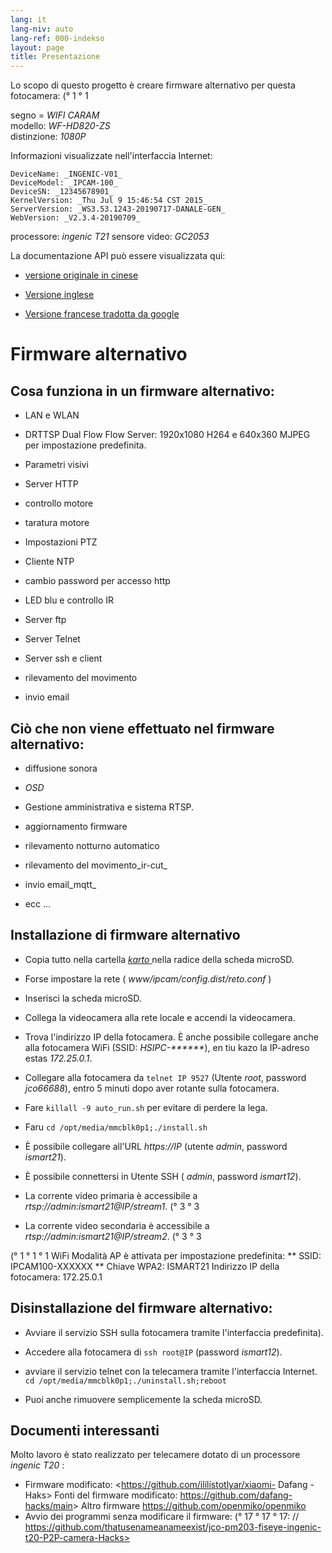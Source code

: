 ```yaml
---
lang: it
lang-niv: auto
lang-ref: 000-indekso
layout: page
title: Presentazione
---
```


Lo scopo di questo progetto è creare firmware alternativo per questa fotocamera: (° 1 ° 1

segno = _WIFI CARAM_  
modello: _WF-HD820-ZS_  
distinzione: _1080P_

Informazioni visualizzate nell'interfaccia Internet:
```
DeviceName: _INGENIC-V01_
DeviceModel: _IPCAM-100_
DeviceSN: _12345678901_
KernelVersion: _Thu Jul 9 15:46:54 CST 2015_
ServerVersion: _WS3.53.1243-20190717-DANALE-GEN_
WebVersion: _V2.3.4-20190709_
```

processore: _ingenic T21_
sensore video: _GC2053_

La documentazione API può essere visualizzata qui:  
* [versione originale in cinese](../zh/includes.zh/html/)


* [Versione inglese](../en/includes.en/html/)


* [Versione francese tradotta da google](../fr/includes.fr/html/)



# Firmware alternativo

## Cosa funziona in un firmware alternativo:

* LAN e WLAN


* DRTTSP Dual Flow Flow Server: 1920x1080 H264 e 640x360 MJPEG per impostazione predefinita.


* Parametri visivi


* Server HTTP


* controllo motore


* taratura motore


* Impostazioni PTZ


* Cliente NTP


* cambio password per accesso http


* LED blu e controllo IR


* Server ftp


* Server Telnet


* Server ssh e client


* rilevamento del movimento


* invio email



## Ciò che non viene effettuato nel firmware alternativo:

* diffusione sonora


* _OSD_


* Gestione amministrativa e sistema RTSP.


* aggiornamento firmware


* rilevamento notturno automatico


* rilevamento del movimento_ir-cut_


* invio email_mqtt_


* ecc ...



## Installazione di firmware alternativo

* Copia tutto nella cartella [ _karto_ ](https://github.com/jmichault/ipcam-100/tree/master/karto) nella radice della scheda microSD.


* Forse impostare la rete ( _www/ipcam/config.dist/reto.conf_ )


* Inserisci la scheda microSD.


* Collega la videocamera alla rete locale e accendi la videocamera.


* Trova l'indirizzo IP della fotocamera. È anche possibile collegare anche alla fotocamera WiFi (SSID: _HSIPC-******_), en tiu kazo la IP-adreso estas _172.25.0.1_.


* Collegare alla fotocamera da `telnet IP 9527` (Utente _root_, password _jco66688_), entro 5 minuti dopo aver rotante sulla fotocamera.


* Fare `killall -9 auto_run.sh` per evitare di perdere la lega.


* Faru `cd /opt/media/mmcblk0p1;./install.sh`


* È possibile collegare all'URL _https://IP_ (utente _admin_, password _ismart21_).


* È possibile connettersi in Utente SSH ( _admin_, password _ismart12_).


* La corrente video primaria è accessibile a _rtsp://admin:ismart21@IP/stream1_. (° 3 ° 3


* La corrente video secondaria è accessibile a _rtsp://admin:ismart21@IP/stream2_. (° 3 ° 3


(° 1 ° 1 ° 1 WiFi Modalità AP è attivata per impostazione predefinita:
** SSID: IPCAM100-XXXXXX
** Chiave WPA2: ISMART21
Indirizzo IP della fotocamera: 172.25.0.1

## Disinstallazione del firmware alternativo:

* Avviare il servizio SSH sulla fotocamera tramite l'interfaccia predefinita).


* Accedere alla fotocamera di `ssh root@IP` (password _ismart12_).


* avviare il servizio telnet con la telecamera tramite l'interfaccia Internet. `cd /opt/media/mmcblk0p1;./uninstall.sh;reboot`



* Puoi anche rimuovere semplicemente la scheda microSD.



## Documenti interessanti

Molto lavoro è stato realizzato per telecamere dotato di un processore _ingenic T20_ :
* Firmware modificato: <https://github.com/ilílístotlyar/xiaomi- Dafang -Haks>
Fonti del firmware modificato: <https://github.com/dafang-hacks/main>>
Altro firmware <https://github.com/openmiko/openmiko>
* Avvio dei programmi senza modificare il firmware: (° 17 ° 17 ° 17: // https://github.com/thatusenameanameexist/jco-pm203-fiseye-ingenic-t20-P2P-camera-Hacks>

